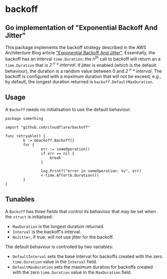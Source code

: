 # backoff
## Go implementation of "Exponential Backoff And Jitter"

This package implements the backoff strategy described in the AWS
Architecture Blog article
["Exponential Backoff And Jitter"](http://www.awsarchitectureblog.com/2015/03/backoff.html). Essentially,
the backoff has an interval `time.Duration`; the *n<sup>th</sup>* call
to backoff will return an a `time.Duration` that is *2 <sup>n</sup> *
interval*. If jitter is enabled (which is the default behaviour), the
duration is a random value between 0 and *2 <sup>n</sup> * interval*.
The backoff is configured with a maximum duration that will not be
exceed; e.g., by default, the longest duration returned is
`backoff.DefaultMaxDuration`.

## Usage

A `Backoff` needs no initialisation to use the default behaviour:

```
package something

import "github.com/cloudflare/backoff"

func retryable() {
        b := &backoff.Backoff{}
        for {
                err := someOperation()
                if err == nil {
                    break
                }

                log.Printf("error in someOperation: %v", err)
                <-time.After(b.Duration())
        }
}
```

## Tunables

A `Backoff` has three fields that control its behaviour that may be
set when the `struct` is initialised:

* `MaxDuration` is the longest duration returned.
* `Interval` is the backoff's interval.
* `NoJitter`, if true, will not use jitter for the backoff.

The default behaviour is controlled by two variables:

* `DefaultInterval` sets the base interval for backoffs created with
  the zero `time.Duration` value in the `Interval` field.
* `DefaultMaxDuration` sets the maximum duration for backoffs created
  with the zero `time.Duration` value in the `MaxDuration` field.

